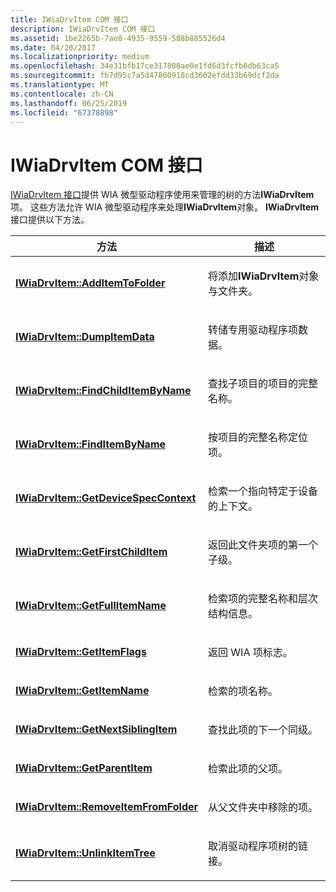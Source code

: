```yaml
---
title: IWiaDrvItem COM 接口
description: IWiaDrvItem COM 接口
ms.assetid: 1be2265b-7ae8-4935-9559-588b885526d4
ms.date: 04/20/2017
ms.localizationpriority: medium
ms.openlocfilehash: 34e31bfb17ce317800ae0e1fd6d3fcfb6db63ca5
ms.sourcegitcommit: fb7d95c7a5d47860918cd3602efdd33b69dcf2da
ms.translationtype: MT
ms.contentlocale: zh-CN
ms.lasthandoff: 06/25/2019
ms.locfileid: "67378898"
---
```

# <a name="iwiadrvitem-com-interface"></a>IWiaDrvItem COM 接口





[IWiaDrvItem 接口](https://docs.microsoft.com/windows-hardware/drivers/ddi/content/wiamindr_lh/nn-wiamindr_lh-iwiadrvitem)提供 WIA 微型驱动程序使用来管理的树的方法**IWiaDrvItem**项。 这些方法允许 WIA 微型驱动程序来处理**IWiaDrvItem**对象。 **IWiaDrvItem**接口提供以下方法。

<table>
<colgroup>
<col width="50%" />
<col width="50%" />
</colgroup>
<thead>
<tr class="header">
<th>方法</th>
<th>描述</th>
</tr>
</thead>
<tbody>
<tr class="odd">
<td><p><a href="https://docs.microsoft.com/windows-hardware/drivers/ddi/content/wiamindr_lh/nf-wiamindr_lh-iwiadrvitem-additemtofolder" data-raw-source="[&lt;strong&gt;IWiaDrvItem::AddItemToFolder&lt;/strong&gt;](https://docs.microsoft.com/windows-hardware/drivers/ddi/content/wiamindr_lh/nf-wiamindr_lh-iwiadrvitem-additemtofolder)"><strong>IWiaDrvItem::AddItemToFolder</strong></a></p></td>
<td><p>将添加<strong>IWiaDrvItem</strong>对象与文件夹。</p></td>
</tr>
<tr class="even">
<td><p><a href="https://docs.microsoft.com/windows-hardware/drivers/ddi/content/wiamindr_lh/nf-wiamindr_lh-iwiadrvitem-dumpitemdata" data-raw-source="[&lt;strong&gt;IWiaDrvItem::DumpItemData&lt;/strong&gt;](https://docs.microsoft.com/windows-hardware/drivers/ddi/content/wiamindr_lh/nf-wiamindr_lh-iwiadrvitem-dumpitemdata)"><strong>IWiaDrvItem::DumpItemData</strong></a></p></td>
<td><p>转储专用驱动程序项数据。</p></td>
</tr>
<tr class="odd">
<td><p><a href="https://docs.microsoft.com/windows-hardware/drivers/ddi/content/wiamindr_lh/nf-wiamindr_lh-iwiadrvitem-findchilditembyname" data-raw-source="[&lt;strong&gt;IWiaDrvItem::FindChildItemByName&lt;/strong&gt;](https://docs.microsoft.com/windows-hardware/drivers/ddi/content/wiamindr_lh/nf-wiamindr_lh-iwiadrvitem-findchilditembyname)"><strong>IWiaDrvItem::FindChildItemByName</strong></a></p></td>
<td><p>查找子项目的项目的完整名称。</p></td>
</tr>
<tr class="even">
<td><p><a href="https://docs.microsoft.com/windows-hardware/drivers/ddi/content/wiamindr_lh/nf-wiamindr_lh-iwiadrvitem-finditembyname" data-raw-source="[&lt;strong&gt;IWiaDrvItem::FindItemByName&lt;/strong&gt;](https://docs.microsoft.com/windows-hardware/drivers/ddi/content/wiamindr_lh/nf-wiamindr_lh-iwiadrvitem-finditembyname)"><strong>IWiaDrvItem::FindItemByName</strong></a></p></td>
<td><p>按项目的完整名称定位项。</p></td>
</tr>
<tr class="odd">
<td><p><a href="https://docs.microsoft.com/windows-hardware/drivers/ddi/content/wiamindr_lh/nf-wiamindr_lh-iwiadrvitem-getdevicespeccontext" data-raw-source="[&lt;strong&gt;IWiaDrvItem::GetDeviceSpecContext&lt;/strong&gt;](https://docs.microsoft.com/windows-hardware/drivers/ddi/content/wiamindr_lh/nf-wiamindr_lh-iwiadrvitem-getdevicespeccontext)"><strong>IWiaDrvItem::GetDeviceSpecContext</strong></a></p></td>
<td><p>检索一个指向特定于设备的上下文。</p></td>
</tr>
<tr class="even">
<td><p><a href="https://docs.microsoft.com/windows-hardware/drivers/ddi/content/wiamindr_lh/nf-wiamindr_lh-iwiadrvitem-getfirstchilditem" data-raw-source="[&lt;strong&gt;IWiaDrvItem::GetFirstChildItem&lt;/strong&gt;](https://docs.microsoft.com/windows-hardware/drivers/ddi/content/wiamindr_lh/nf-wiamindr_lh-iwiadrvitem-getfirstchilditem)"><strong>IWiaDrvItem::GetFirstChildItem</strong></a></p></td>
<td><p>返回此文件夹项的第一个子级。</p></td>
</tr>
<tr class="odd">
<td><p><a href="https://docs.microsoft.com/windows-hardware/drivers/ddi/content/wiamindr_lh/nf-wiamindr_lh-iwiadrvitem-getfullitemname" data-raw-source="[&lt;strong&gt;IWiaDrvItem::GetFullItemName&lt;/strong&gt;](https://docs.microsoft.com/windows-hardware/drivers/ddi/content/wiamindr_lh/nf-wiamindr_lh-iwiadrvitem-getfullitemname)"><strong>IWiaDrvItem::GetFullItemName</strong></a></p></td>
<td><p>检索项的完整名称和层次结构信息。</p></td>
</tr>
<tr class="even">
<td><p><a href="https://docs.microsoft.com/windows-hardware/drivers/ddi/content/wiamindr_lh/nf-wiamindr_lh-iwiadrvitem-getitemflags" data-raw-source="[&lt;strong&gt;IWiaDrvItem::GetItemFlags&lt;/strong&gt;](https://docs.microsoft.com/windows-hardware/drivers/ddi/content/wiamindr_lh/nf-wiamindr_lh-iwiadrvitem-getitemflags)"><strong>IWiaDrvItem::GetItemFlags</strong></a></p></td>
<td><p>返回 WIA 项标志。</p></td>
</tr>
<tr class="odd">
<td><p><a href="https://docs.microsoft.com/windows-hardware/drivers/ddi/content/wiamindr_lh/nf-wiamindr_lh-iwiadrvitem-getitemname" data-raw-source="[&lt;strong&gt;IWiaDrvItem::GetItemName&lt;/strong&gt;](https://docs.microsoft.com/windows-hardware/drivers/ddi/content/wiamindr_lh/nf-wiamindr_lh-iwiadrvitem-getitemname)"><strong>IWiaDrvItem::GetItemName</strong></a></p></td>
<td><p>检索的项名称。</p></td>
</tr>
<tr class="even">
<td><p><a href="https://docs.microsoft.com/windows-hardware/drivers/ddi/content/wiamindr_lh/nf-wiamindr_lh-iwiadrvitem-getnextsiblingitem" data-raw-source="[&lt;strong&gt;IWiaDrvItem::GetNextSiblingItem&lt;/strong&gt;](https://docs.microsoft.com/windows-hardware/drivers/ddi/content/wiamindr_lh/nf-wiamindr_lh-iwiadrvitem-getnextsiblingitem)"><strong>IWiaDrvItem::GetNextSiblingItem</strong></a></p></td>
<td><p>查找此项的下一个同级。</p></td>
</tr>
<tr class="odd">
<td><p><a href="https://docs.microsoft.com/windows-hardware/drivers/ddi/content/wiamindr_lh/nf-wiamindr_lh-iwiadrvitem-getparentitem" data-raw-source="[&lt;strong&gt;IWiaDrvItem::GetParentItem&lt;/strong&gt;](https://docs.microsoft.com/windows-hardware/drivers/ddi/content/wiamindr_lh/nf-wiamindr_lh-iwiadrvitem-getparentitem)"><strong>IWiaDrvItem::GetParentItem</strong></a></p></td>
<td><p>检索此项的父项。</p></td>
</tr>
<tr class="even">
<td><p><a href="https://docs.microsoft.com/windows-hardware/drivers/ddi/content/wiamindr_lh/nf-wiamindr_lh-iwiadrvitem-removeitemfromfolder" data-raw-source="[&lt;strong&gt;IWiaDrvItem::RemoveItemFromFolder&lt;/strong&gt;](https://docs.microsoft.com/windows-hardware/drivers/ddi/content/wiamindr_lh/nf-wiamindr_lh-iwiadrvitem-removeitemfromfolder)"><strong>IWiaDrvItem::RemoveItemFromFolder</strong></a></p></td>
<td><p>从父文件夹中移除的项。</p></td>
</tr>
<tr class="odd">
<td><p><a href="https://docs.microsoft.com/windows-hardware/drivers/ddi/content/wiamindr_lh/nf-wiamindr_lh-iwiadrvitem-unlinkitemtree" data-raw-source="[&lt;strong&gt;IWiaDrvItem::UnlinkItemTree&lt;/strong&gt;](https://docs.microsoft.com/windows-hardware/drivers/ddi/content/wiamindr_lh/nf-wiamindr_lh-iwiadrvitem-unlinkitemtree)"><strong>IWiaDrvItem::UnlinkItemTree</strong></a></p></td>
<td><p>取消驱动程序项树的链接。</p></td>
</tr>
</tbody>
</table>

 

 

 




